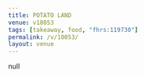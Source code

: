 ```yaml
---
title: POTATO LAND
venue: v18053
tags: [takeaway, food, "fhrs:119730"]
permalink: /v/18053/
layout: venue
---
```

null